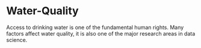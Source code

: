 # Water-Quality
 Access to drinking water is one of the fundamental human rights. Many factors affect water quality, it is also one of the major research areas in data science.
